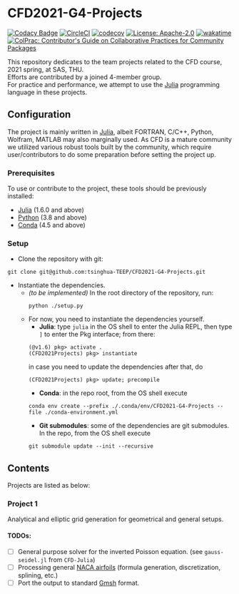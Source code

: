 # CFD2021-G4-Projects

<!-- [![CMake](https://github.com/tsinghua-TEEP/CFD2021-G4-Projects/actions/workflows/cmake.yml/badge.svg)](https://github.com/tsinghua-TEEP/CFD2021-G4-Projects/actions/workflows/cmake.yml) !-->
<!-- [![Python package with Conda](https://github.com/tsinghua-TEEP/CFD2021-G4-Projects/actions/workflows/python-package-conda.yml/badge.svg)](https://github.com/tsinghua-TEEP/CFD2021-G4-Projects/actions/workflows/python-package-conda.yml) !-->
[![Codacy Badge](https://app.codacy.com/project/badge/Grade/8ddf95075915482d8708388554f16386)](https://www.codacy.com?utm_source=github.com&amp;utm_medium=referral&amp;utm_content=tsinghua-TEEP/CFD2021-G4-Projects&amp;utm_campaign=Badge_Grade)
[![CircleCI](https://circleci.com/gh/tsinghua-TEEP/CFD2021-G4-Projects.svg?style=shield&circle-token=9b51e15e5ced695a347386f06bdc605e23e7d8e5)](https://github.com/tsinghua-TEEP/CFD2021-G4-Projects/actions)
[![codecov](https://codecov.io/gh/tsinghua-TEEP/CFD2021-G4-Projects/branch/main/graph/badge.svg?token=9R7SWYU9W5)](https://codecov.io/gh/tsinghua-TEEP/CFD2021-G4-Projects)
[![License: Apache-2.0](https://img.shields.io/badge/License-Apache%202.0-blue.svg)](https://github.com/tsinghua-TEEP/CFD2021-G4-Projects/blob/main/LICENSE)
[![wakatime](https://wakatime.com/badge/github/tsinghua-TEEP/CFD2021-G4-Projects.svg)](https://wakatime.com/badge/github/tsinghua-TEEP/CFD2021-G4-Projects)
[![ColPrac: Contributor's Guide on Collaborative Practices for Community Packages](https://img.shields.io/badge/ColPrac-Contributor's%20Guide-blueviolet)](https://github.com/SciML/ColPrac)
<!-- [![Dependabot Status](https://api.dependabot.com/badges/status?host=github&repo=tsinghua-TEEP/CFD2021-G4-Projects)](https://dependabot.com) !-->

This repository dedicates to the team projects
related to the CFD course, 2021 spring, at SAS, THU.  
Efforts are contributed by a joined 4-member group.  
For practice and performance, we attempt to use the
[Julia](https://julialang.org) programming language in these projects.

## Configuration

The project is mainly written in [Julia](https://julialang.org), albeit FORTRAN, C/C++, Python, Wolfram, MATLAB may also marginally used. As CFD is a mature community we utilized various robust tools built by the community, which require user/contributors to do some preparation before setting the project up.

### Prerequisites

To use or contribute to the project, these tools should be previously installed:

- [Julia](https://julialang.org)   (1.6.0 and above)
- [Python](https://www.python.org) (3.8   and above)
- [Conda](https://docs.conda.io)   (4.5   and above)

### Setup

- Clone the repository with git:
```shell
git clone git@github.com:tsinghua-TEEP/CFD2021-G4-Projects.git
```
- Instantiate the dependencies.
  - *(to be implemented)* In the root directory of the repository, run:
    ```shell
    python ./setup.py
    ```
  - For now, you need to instantiate the dependencies yourself.
    - **Julia**: type ``julia`` in the OS shell to enter the Julia REPL, then type ``]`` to enter the Pkg interface;
      from there:
    ```jldoctest
    (@v1.6) pkg> activate .
    (CFD2021Projects) pkg> instantiate
    ```
      in case you need to update the dependencies after that, do
    ```jldoctest
    (CFD2021Projects) pkg> update; precompile
    ```
    - **Conda**: in the repo root, from the OS shell execute
    ```shell
    conda env create --prefix ./.conda/env/CFD2021-G4-Projects --file ./conda-environment.yml
    ```
    - **Git submodules**: some of the dependencies are git submodules. In the repo, from the OS shell execute
    ```shell
    git submodule update --init --recursive
    ```

## Contents

Projects are listed as below:

### Project 1

Analytical and elliptic grid generation
for geometrical and general setups.

#### TODOs:
- [ ] General purpose solver for the inverted Poisson equation. (see ``gauss-seidel.jl`` from ``CFD-Julia``)
- [ ] Processing general [NACA airfoils](https://en.wikipedia.org/wiki/NACA_airfoil)
      (formula generation, discretization, splining, etc.)
- [ ] Port the output to standard [Gmsh](http://gmsh.info) format.
